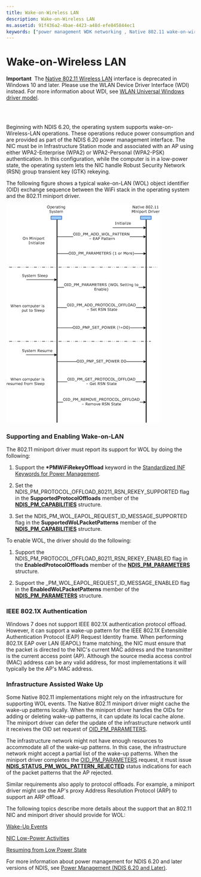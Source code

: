 ```yaml
---
title: Wake-on-Wireless LAN
description: Wake-on-Wireless LAN
ms.assetid: 91f436a2-4bae-4423-a48d-efe845844ec1
keywords: ["power management WDK networking , Native 802.11 wake-on-wireless LAN", "wake-on-wireless LAN WDK Native 802.11", "WOL wake-on-wireless LAN WDK Native 802.11"]
---
```


# Wake-on-Wireless LAN


**Important**  The [Native 802.11 Wireless LAN](native-802-11-wireless-lan4.md) interface is deprecated in Windows 10 and later. Please use the WLAN Device Driver Interface (WDI) instead. For more information about WDI, see [WLAN Universal Windows driver model](wifi-universal-driver-model.md).

 

## <a href="" id="ddk-native-802-11-wireless-lan-miniport-adapter-power-management-nr"></a>


Beginning with NDIS 6.20, the operating system supports wake-on-Wireless-LAN operations. These operations reduce power consumption and are provided as part of the NDIS 6.20 power management interface. The NIC must be in Infrastructure Station mode and associated with an AP using either WPA2-Enterprise (WPA2) or WPA2-Personal (WPA2-PSK) authentication. In this configuration, while the computer is in a low-power state, the operating system lets the NIC handle Robust Security Network (RSN) group transient key (GTK) rekeying.

The following figure shows a typical wake-on-LAN (WOL) object identifier (OID) exchange sequence between the WiFi stack in the operating system and the 802.11 miniport driver.

![diagram illustrating a wol object identifier oid exchange sequence between the wifi stack in the operating system and the 802.11 miniport driver](images/native-802-11-wol-interaction.png)

### Supporting and Enabling Wake-on-LAN

The 802.11 miniport driver must report its support for WOL by doing the following:

1.  Support the **\*PMWiFiRekeyOffload** keyword in the [Standardized INF Keywords for Power Management](standardized-inf-keywords-for-power-management.md).

2.  Set the NDIS\_PM\_PROTOCOL\_OFFLOAD\_80211\_RSN\_REKEY\_SUPPORTED flag in the **SupportedProtocolOffloads** member of the [**NDIS\_PM\_CAPABILITIES**](https://msdn.microsoft.com/library/windows/hardware/ff566748) structure.

3.  Set the NDIS\_PM\_WOL\_EAPOL\_REQUEST\_ID\_MESSAGE\_SUPPORTED flag in the **SupportedWoLPacketPatterns** member of the [**NDIS\_PM\_CAPABILITIES**](https://msdn.microsoft.com/library/windows/hardware/ff566748) structure.

To enable WOL, the driver should do the following:

1.  Support the NDIS\_PM\_PROTOCOL\_OFFLOAD\_80211\_RSN\_REKEY\_ENABLED flag in the **EnabledProtocolOffloads** member of the [**NDIS\_PM\_PARAMETERS**](https://msdn.microsoft.com/library/windows/hardware/ff566759) structure.

2.  Support the \_PM\_WOL\_EAPOL\_REQUEST\_ID\_MESSAGE\_ENABLED flag in the **EnabledWoLPacketPatterns** member of the [**NDIS\_PM\_PARAMETERS**](https://msdn.microsoft.com/library/windows/hardware/ff566759) structure.

### <a href="" id="ieee-802-1x-authentication"></a>IEEE 802.1X Authentication

Windows 7 does not support IEEE 802.1X authentication protocol offload. However, it can support a wake-up pattern for the IEEE 802.1X Extensible Authentication Protocol (EAP) Request Identity frame. When performing 802.1X EAP over LAN (EAPOL) frame matching, the NIC must ensure that the packet is directed to the NIC's current MAC address and the transmitter is the current access point (AP). Although the source media access control (MAC) address can be any valid address, for most implementations it will typically be the AP's MAC address.

### Infrastructure Assisted Wake Up

Some Native 802.11 implementations might rely on the infrastructure for supporting WOL events. The Native 802.11 miniport driver might cache the wake-up patterns locally. When the miniport driver handles the OIDs for adding or deleting wake-up patterns, it can update its local cache alone. The miniport driver can defer the update of the infrastructure network until it receives the OID set request of [OID\_PM\_PARAMETERS](https://msdn.microsoft.com/library/windows/hardware/ff569768).

The infrastructure network might not have enough resources to accommodate all of the wake-up patterns. In this case, the infrastructure network might accept a partial list of the wake-up patterns. When the miniport driver completes the [OID\_PM\_PARAMETERS](https://msdn.microsoft.com/library/windows/hardware/ff569768) request, it must issue [**NDIS\_STATUS\_PM\_WOL\_PATTERN\_REJECTED**](https://msdn.microsoft.com/library/windows/hardware/ff567414) status indications for each of the packet patterns that the AP rejected.

Similar requirements also apply to protocol offloads. For example, a miniport driver might use the AP's proxy Address Resolution Protocol (ARP) to support an ARP offload.

The following topics describe more details about the support that an 802.11 NIC and miniport driver should provide for WOL:

[Wake-Up Events](wake-up-events.md)

[NIC Low-Power Activities](nic-low-power-activities.md)

[Resuming from Low Power State](resuming-from-low-power-state.md)

For more information about power management for NDIS 6.20 and later versions of NDIS, see [Power Management (NDIS 6.20 and Later)](https://msdn.microsoft.com/library/windows/hardware/hh205401).

 

 






